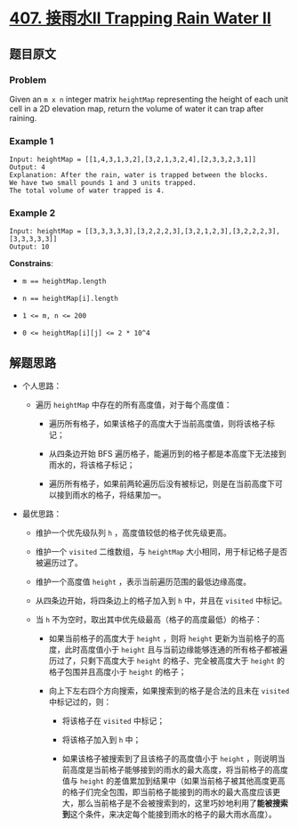 # [**407. 接雨水II Trapping Rain Water II**](https://leetcode.com/problems/trapping-rain-water-ii)

## 题目原文

### Problem

Given an `m x n` integer matrix `heightMap` representing the height of each unit cell in a 2D elevation map, return the volume of water it can trap after raining.

### Example 1

```shell
Input: heightMap = [[1,4,3,1,3,2],[3,2,1,3,2,4],[2,3,3,2,3,1]]
Output: 4
Explanation: After the rain, water is trapped between the blocks.
We have two small pounds 1 and 3 units trapped.
The total volume of water trapped is 4.
```

### Example 2

```shell
Input: heightMap = [[3,3,3,3,3],[3,2,2,2,3],[3,2,1,2,3],[3,2,2,2,3],[3,3,3,3,3]]
Output: 10
```

**Constrains**:

- `m == heightMap.length`

- `n == heightMap[i].length`

- `1 <= m, n <= 200`

- `0 <= heightMap[i][j] <= 2 * 10^4`

## 解题思路

- 个人思路：

  - 遍历 `heightMap` 中存在的所有高度值，对于每个高度值：

    - 遍历所有格子，如果该格子的高度大于当前高度值，则将该格子标记；

    - 从四条边开始 BFS 遍历格子，能遍历到的格子都是本高度下无法接到雨水的，将该格子标记；

    - 遍历所有格子，如果前两轮遍历后没有被标记，则是在当前高度下可以接到雨水的格子，将结果加一。

- 最优思路：

  - 维护一个优先级队列 `h` ，高度值较低的格子优先级更高。

  - 维护一个 `visited` 二维数组，与 `heightMap` 大小相同，用于标记格子是否被遍历过了。

  - 维护一个高度值 `height` ，表示当前遍历范围的最低边缘高度。

  - 从四条边开始，将四条边上的格子加入到 `h` 中，并且在 `visited` 中标记。

  - 当 `h` 不为空时，取出其中优先级最高（格子的高度最低）的格子：

    - 如果当前格子的高度大于 `height` ，则将 `height` 更新为当前格子的高度，此时高度值小于 `height` 且与当前边缘能够连通的所有格子都被遍历过了，只剩下高度大于 `height` 的格子、完全被高度大于 `height` 的格子包围并且高度小于 `height` 的格子；

    - 向上下左右四个方向搜索，如果搜索到的格子是合法的且未在 `visited` 中标记过的，则：

      - 将该格子在 `visited` 中标记；

      - 将该格子加入到 `h` 中；

      - 如果该格子被搜索到了且该格子的高度值小于 `height` ，则说明当前高度是当前格子能够接到的雨水的最大高度，将当前格子的高度值与 `height` 的差值累加到结果中（如果当前格子被其他高度更高的格子们完全包围，即当前格子能接到的雨水的最大高度应该更大，那么当前格子是不会被搜索到的，这里巧妙地利用了**能被搜索到**这个条件，来决定每个能接到雨水的格子的最大雨水高度）。
